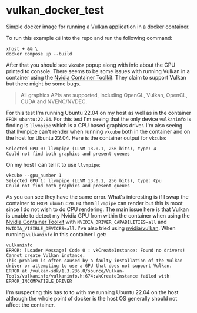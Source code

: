 # vulkan_docker_test
Simple docker image for running a Vulkan application in a docker container.

To run this example `cd` into the repo and run the following command:
```
xhost + && \
docker compose up --build
```

After that you should see `vkcube` popup along with info about the GPU printed to console.
There seems to be some issues with running Vulkan in a container using the [Nvidia Container Toolkit](https://docs.nvidia.com/datacenter/cloud-native/container-toolkit/overview.html). They claim to support Vulkan but there might be some bugs.
> All graphics APIs are supported, including OpenGL, Vulkan, OpenCL, CUDA and NVENC/NVDEC.

For this test I'm running Ubuntu 22.04 on my host as well as in the container `FROM ubuntu:22.04`. For this test I'm seeing that the only device `vulkaninfo` is finding is `llvmpipe` which is a CPU based graphics driver. I'm also seeing that llvmpipe can't render when running `vkcube` both in the container and on the host for Ubuntu 22.04. Here is the container output for `vkcube`:
```
Selected GPU 0: llvmpipe (LLVM 13.0.1, 256 bits), type: 4
Could not find both graphics and present queues
```

On my host I can tell it to use `llvmpipe`:
```
vkcube --gpu_number 1
Selected GPU 1: llvmpipe (LLVM 13.0.1, 256 bits), type: Cpu
Could not find both graphics and present queues
```
As you can see they have the same error. What's interesting is if I swap the container to `FROM ubuntu:20.04` then `llvmpipe` can render but this is moot since I do not wish to do CPU rendering. The main issue here is that Vulkan is unable to detect my Nvidia GPU from within the container when using the [Nvidia Container Toolkit](https://docs.nvidia.com/datacenter/cloud-native/container-toolkit/overview.html) with `NVIDIA_DRIVER_CAPABILITIES=all` and `NVIDIA_VISIBLE_DEVICES=all`. I've also tried using [nvidia/vulkan](https://gitlab.com/nvidia/container-images/vulkan). When running `vulkaninfo` in this container I get:
```
vulkaninfo
ERROR: [Loader Message] Code 0 : vkCreateInstance: Found no drivers!
Cannot create Vulkan instance.
This problem is often caused by a faulty installation of the Vulkan driver or attempting to use a GPU that does not support Vulkan.
ERROR at /vulkan-sdk/1.3.236.0/source/Vulkan-Tools/vulkaninfo/vulkaninfo.h:674:vkCreateInstance failed with ERROR_INCOMPATIBLE_DRIVER
```
I'm suspecting this has to to with me running Ubuntu 22.04 on the host although the whole point of docker is the host OS generally should not affect the container.
